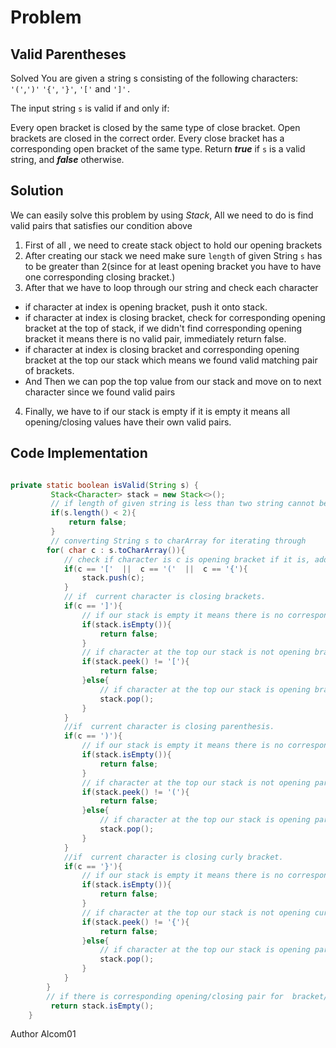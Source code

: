 # Problem
## Valid Parentheses
Solved
You are given a string s consisting of the following characters: `'('`,`')'` `'{'`, `'}'`, `'['` and `']'.`

The input string `s` is valid if and only if:

Every open bracket is closed by the same type of close bracket.
Open brackets are closed in the correct order.
Every close bracket has a corresponding open bracket of the same type.
Return ***true*** if `s` is a valid string, and ***false*** otherwise.


## Solution
We can easily solve this problem by using *Stack*,
All we need to do is find valid pairs that satisfies our condition above
1) First of all , we need to create stack object to hold our opening brackets
2) After creating our stack we need make sure `length` of given  String `s` has to be greater than 2(since for at least  opening bracket you have to have one corresponding closing bracket.)
3) After that we have to loop through our string and check each character
 -  if character at index is opening bracket, push it onto stack.
 -  if character at index is closing bracket, check for corresponding opening bracket at the top of stack, if we didn't find corresponding opening bracket it means there is no valid pair, immediately return false.
 - if character at index is closing bracket and  corresponding  opening bracket at the top our stack which means we found valid matching pair of brackets.
 -  And Then we  can pop the top value from our stack and move on to next character since we found valid pairs 
4) Finally, we have to if our stack is empty if it is empty it means all opening/closing values have their own valid pairs.

## Code Implementation
```java

private static boolean isValid(String s) {
         Stack<Character> stack = new Stack<>();
         // if length of given string is less than two string cannot be valid since there won't be corresponding opening/closing bracket
         if(s.length() < 2){
             return false;
         }
         // converting String s to charArray for iterating through
        for( char c : s.toCharArray()){
            // check if character is c is opening bracket if it is, add it to our stack.
            if(c == '['  ||  c == '('  ||  c == '{'){
                stack.push(c);
            }
            // if  current character is closing brackets.
            if(c == ']'){
                // if our stack is empty it means there is no corresponding opening bracket.
                if(stack.isEmpty()){
                    return false;
                }
                // if character at the top our stack is not opening bracket return false
                if(stack.peek() != '['){
                    return false;
                }else{
                    // if character at the top our stack is opening bracket it means we found our valid pair of brackets, pop top value so we can move onto next bracket.
                    stack.pop();
                }
            }
            //if  current character is closing parenthesis.
            if(c == ')'){
                // if our stack is empty it means there is no corresponding opening bracket.
                if(stack.isEmpty()){
                    return false;
                }
                // if character at the top our stack is not opening parenthesis return false
                if(stack.peek() != '('){
                    return false;
                }else{
                    // if character at the top our stack is opening parenthesis it means we found our valid pair of brackets,pop the top value so we can move onto next bracket/parenthesis/curly brackets pairs.
                    stack.pop();
                }
            }
            //if  current character is closing curly bracket.
            if(c == '}'){
                // if our stack is empty it means there is no corresponding opening  curly bracket.
                if(stack.isEmpty()){
                    return false;
                }
                // if character at the top our stack is not opening curly brackets then return false
                if(stack.peek() != '{'){
                    return false;
                }else{
                    // if character at the top our stack is opening parenthesis it means we found our valid pair of curly brackets,pop the top value so we can move onto  check next bracket/parenthesis/curly brackets pairs.
                    stack.pop();
                }
            }
        }
        // if there is corresponding opening/closing pair for  bracket/ parenthesis/ curly brackets it'll leads to empty stack since we are removing each valid pair we found(by using stack.pop(
         return stack.isEmpty();
    }
```
Author Alcom01